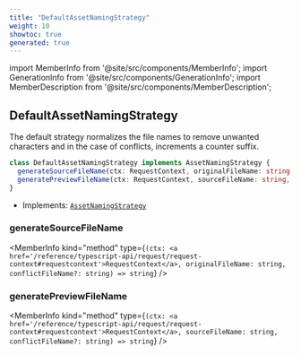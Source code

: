 ```yaml
---
title: "DefaultAssetNamingStrategy"
weight: 10
showtoc: true
generated: true
---
```

<!-- This file was generated from the Vendure source. Do not modify. Instead, re-run the "docs:build" script -->
import MemberInfo from '@site/src/components/MemberInfo';
import GenerationInfo from '@site/src/components/GenerationInfo';
import MemberDescription from '@site/src/components/MemberDescription';


## DefaultAssetNamingStrategy

<GenerationInfo sourceFile="packages/core/src/config/asset-naming-strategy/default-asset-naming-strategy.ts" sourceLine="15" packageName="@vendure/core" />

The default strategy normalizes the file names to remove unwanted characters and
in the case of conflicts, increments a counter suffix.

```ts title="Signature"
class DefaultAssetNamingStrategy implements AssetNamingStrategy {
  generateSourceFileName(ctx: RequestContext, originalFileName: string, conflictFileName?: string) => string;
  generatePreviewFileName(ctx: RequestContext, sourceFileName: string, conflictFileName?: string) => string;
}
```
* Implements: <code><a href='/reference/typescript-api/assets/asset-naming-strategy#assetnamingstrategy'>AssetNamingStrategy</a></code>



<div className="members-wrapper">

### generateSourceFileName

<MemberInfo kind="method" type={`(ctx: <a href='/reference/typescript-api/request/request-context#requestcontext'>RequestContext</a>, originalFileName: string, conflictFileName?: string) => string`}   />


### generatePreviewFileName

<MemberInfo kind="method" type={`(ctx: <a href='/reference/typescript-api/request/request-context#requestcontext'>RequestContext</a>, sourceFileName: string, conflictFileName?: string) => string`}   />




</div>
